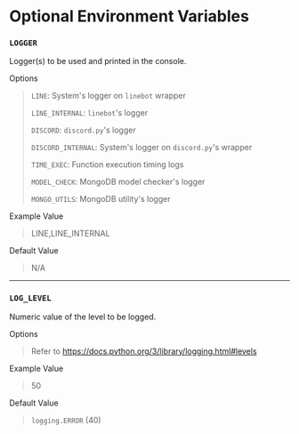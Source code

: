 # Optional Environment Variables
### `LOGGER`
Logger(s) to be used and printed in the console.

Options
> `LINE`: System's logger on `linebot` wrapper
>
> `LINE_INTERNAL`: `linebot`'s logger
>
> `DISCORD`: `discord.py`'s logger
>
> `DISCORD_INTERNAL`: System's logger on `discord.py`'s wrapper
>
> `TIME_EXEC`: Function execution timing logs
>
> `MODEL_CHECK`: MongoDB model checker's logger
>
> `MONGO_UTILS`: MongoDB utility's logger

Example Value
> LINE,LINE_INTERNAL

Default Value
> N/A

<hr>

### `LOG_LEVEL`
Numeric value of the level to be logged.

Options
> Refer to <https://docs.python.org/3/library/logging.html#levels>

Example Value
> 50

Default Value
> `logging.ERROR` (40)

